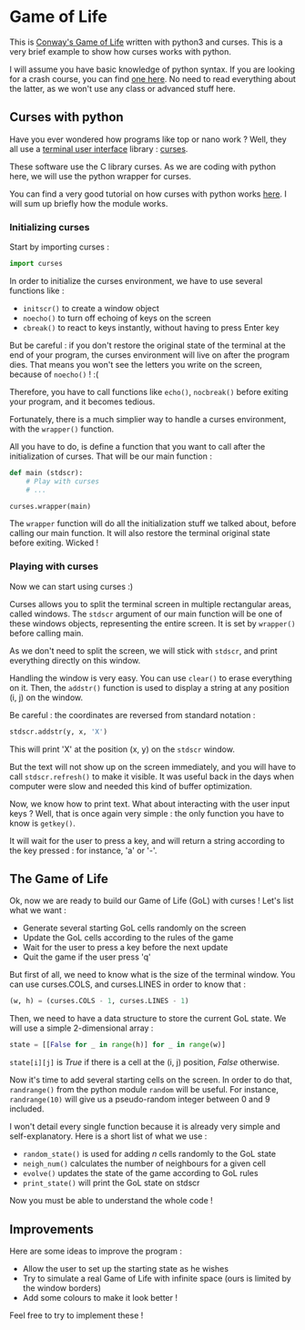 # Game of Life

This is [Conway's Game of Life](https://en.wikipedia.org/wiki/Conway's_Game_of_Life) written with python3 and curses. This is a very brief example to show how curses works with python.

I will assume you have basic knowledge of python syntax. If you are looking for a crash course, you can find [one here](https://learnxinyminutes.com/docs/python3/). No need to read everything about the latter, as we won't use any class or advanced stuff here.

## Curses with python

Have you ever wondered how programs like top or nano work ? Well, they all use a [terminal user interface](https://en.wikipedia.org/wiki/Text-based_user_interface) library : [curses](https://en.wikipedia.org/wiki/Curses_(programming_library)). 

These software use the C library curses. As we are coding with python here, we will use the python wrapper for curses.

You can find a very good tutorial on how curses with python works [here](https://docs.python.org/3/howto/curses.html). I will sum up briefly how the module works.

### Initializing curses

Start by importing curses :

```python
import curses
```

In order to initialize the curses environment, we have to use several functions like :
* `initscr()` to create a window object
* `noecho()` to turn off echoing of keys on the screen
* `cbreak()` to react to keys instantly, without having to press Enter key

But be careful : if you don't restore the original state of the terminal at the end of your program, the curses environment will live on after the program dies. That means you won't see the letters you write on the screen, because of `noecho()` ! :(

Therefore, you have to call functions like `echo()`, `nocbreak()` before exiting your program, and it becomes tedious.

Fortunately, there is a much simplier way to handle a curses environment, with the `wrapper()` function.

All you have to do, is define a function that you want to call after the initialization of curses. That will be our main function :

```python
def main (stdscr):
	# Play with curses
	# ...

curses.wrapper(main)
```

The `wrapper` function will do all the initialization stuff we talked about, before calling our main function. It will also restore the terminal original state before exiting. Wicked !

### Playing with curses

Now we can start using curses :)

Curses allows you to split the terminal screen in multiple rectangular areas, called windows. The `stdscr` argument of our main function will be one of these windows objects, representing the entire screen. It is set by `wrapper()` before calling main.

As we don't need to split the screen, we will stick with `stdscr`, and print everything directly on this window.

Handling the window is very easy. You can use `clear()` to erase everything on it. Then, the `addstr()` function is used to display a string at any position (i, j) on the window.

Be careful : the coordinates are reversed from standard notation :

```python
stdscr.addstr(y, x, 'X')
```

This will print 'X' at the position (x, y) on the `stdscr` window.

But the text will not show up on the screen immediately, and you will have to call `stdscr.refresh()` to make it visible. It was useful back in the days when computer were slow and needed this kind of buffer optimization.

Now, we know how to print text. What about interacting with the user input keys ? Well, that is once again very simple : the only function you have to know is `getkey()`.

It will wait for the user to press a key, and will return a string according to the key pressed : for instance, 'a' or '-'.

## The Game of Life

Ok, now we are ready to build our Game of Life (GoL) with curses ! Let's list what we want :

* Generate several starting GoL cells randomly on the screen
* Update the GoL cells according to the rules of the game
* Wait for the user to press a key before the next update
* Quit the game if the user press 'q'

But first of all, we need to know what is the size of the terminal window. You can use curses.COLS, and curses.LINES in order to know that :

```python
(w, h) = (curses.COLS - 1, curses.LINES - 1)
```

Then, we need to have a data structure to store the current GoL state. We will use a simple 2-dimensional array : 

```python
state = [[False for _ in range(h)] for _ in range(w)]
```

`state[i][j]` is *True*  if there is a cell at the (i, j) position, *False* otherwise.

Now it's time to add several starting cells on the screen. In order to do that, `randrange()` from the python module `random` will be useful. For instance, `randrange(10)` will give us a pseudo-random integer between 0 and 9 included.

I won't detail every single function because it is already very simple and self-explanatory. Here is a short list of what we use :

* `random_state()` is used for adding *n* cells randomly to the GoL state
* `neigh_num()` calculates the number of neighbours for a given cell
* `evolve()` updates the state of the game according to GoL rules
* `print_state()` will print the GoL state on stdscr

Now you must be able to understand the whole code !

## Improvements

Here are some ideas to improve the program :

* Allow the user to set up the starting state as he wishes
* Try to simulate a real Game of Life with infinite space (ours is limited by the window borders)
* Add some colours to make it look better !

Feel free to try to implement these !
